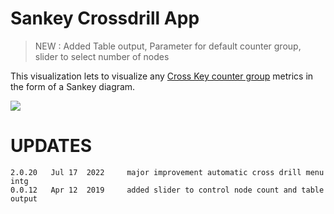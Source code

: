 # Sankey Crossdrill App



> NEW  : Added Table output, Parameter for default counter group, slider to select number of nodes

This visualization lets to visualize any [Cross Key counter group](https://trisul.org/docs/ug/cg/custom.html#cross_key_counter_groups) metrics in the form of a Sankey diagram.

![](thumbnail.png)



UPDATES
=======

````
2.0.20   Jul 17  2022     major improvement automatic cross drill menu intg
0.0.12   Apr 12  2019     added slider to control node count and table output
````


